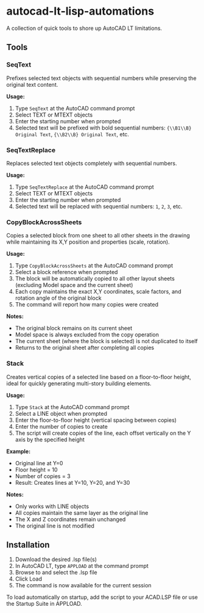 # autocad-lt-lisp-automations
A collection of quick tools to shore up AutoCAD LT limitations.

## Tools

### SeqText
Prefixes selected text objects with sequential numbers while preserving the original text content.

**Usage:**
1. Type `SeqText` at the AutoCAD command prompt
2. Select TEXT or MTEXT objects
3. Enter the starting number when prompted
4. Selected text will be prefixed with bold sequential numbers: `{\\B1\\B} Original Text`, `{\\B2\\B} Original Text`, etc.

### SeqTextReplace
Replaces selected text objects completely with sequential numbers.

**Usage:**
1. Type `SeqTextReplace` at the AutoCAD command prompt
2. Select TEXT or MTEXT objects
3. Enter the starting number when prompted
4. Selected text will be replaced with sequential numbers: `1`, `2`, `3`, etc.

### CopyBlockAcrossSheets
Copies a selected block from one sheet to all other sheets in the drawing while maintaining its X,Y position and properties (scale, rotation).

**Usage:**
1. Type `CopyBlockAcrossSheets` at the AutoCAD command prompt
2. Select a block reference when prompted
3. The block will be automatically copied to all other layout sheets (excluding Model space and the current sheet)
4. Each copy maintains the exact X,Y coordinates, scale factors, and rotation angle of the original block
5. The command will report how many copies were created

**Notes:**
- The original block remains on its current sheet
- Model space is always excluded from the copy operation
- The current sheet (where the block is selected) is not duplicated to itself
- Returns to the original sheet after completing all copies

### Stack
Creates vertical copies of a selected line based on a floor-to-floor height, ideal for quickly generating multi-story building elements.

**Usage:**
1. Type `Stack` at the AutoCAD command prompt
2. Select a LINE object when prompted
3. Enter the floor-to-floor height (vertical spacing between copies)
4. Enter the number of copies to create
5. The script will create copies of the line, each offset vertically on the Y axis by the specified height

**Example:**
- Original line at Y=0
- Floor height = 10
- Number of copies = 3
- Result: Creates lines at Y=10, Y=20, and Y=30

**Notes:**
- Only works with LINE objects
- All copies maintain the same layer as the original line
- The X and Z coordinates remain unchanged
- The original line is not modified

## Installation

1. Download the desired .lsp file(s)
2. In AutoCAD LT, type `APPLOAD` at the command prompt
3. Browse to and select the .lsp file
4. Click Load
5. The command is now available for the current session

To load automatically on startup, add the script to your ACAD.LSP file or use the Startup Suite in APPLOAD.
